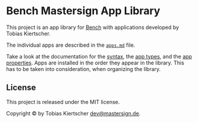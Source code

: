 Bench Mastersign App Library
============================

This project is an app library for [Bench](http://mastersign.github.io/bench/)
with applications developed by Tobias Kiertscher.

The individual apps are described in the [`apps.md`](apps.md) file.

Take a look at the documentation for the
[syntax](http://mastersign.github.io/bench/ref/markup-syntax/),
the [app types](http://mastersign.github.io/bench/ref/app-types/),
and the [app properties](http://mastersign.github.io/bench/ref/app-properties/).
Apps are installed in the order they appear in the library.
This has to be taken into consideration, when organizing the library.

## License

This project is released under the MIT license.

Copyright © by Tobias Kiertscher <dev@mastersign.de>.
